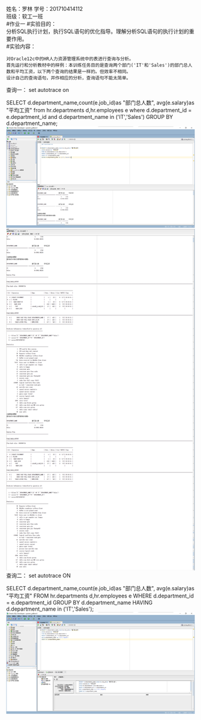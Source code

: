 姓名：罗林 
学号：201710414112  
班级：软工一班  
#作业一
#实验目的：  
分析SQL执行计划，执行SQL语句的优化指导。理解分析SQL语句的执行计划的重要作用。  
#实验内容：

    对Oracle12c中的HR人力资源管理系统中的表进行查询与分析。
    首先运行和分析教材中的样例：本训练任务目的是查询两个部门('IT'和'Sales')的部门总人数和平均工资，以下两个查询的结果是一样的。但效率不相同。
    设计自己的查询语句，并作相应的分析，查询语句不能太简单。
查询一： 
set autotrace on

SELECT d.department_name,count(e.job_id)as "部门总人数",
avg(e.salary)as "平均工资"
from hr.departments d,hr.employees e
where d.department_id = e.department_id
and d.department_name in ('IT','Sales')
GROUP BY d.department_name;
![avatar](pg1.png)
![avatar](pg2.png)
查询二：
set autotrace ON

SELECT d.department_name,count(e.job_id)as "部门总人数",
avg(e.salary)as "平均工资"
FROM hr.departments d,hr.employees e
WHERE d.department_id = e.department_id
GROUP BY d.department_name
HAVING d.department_name in ('IT','Sales');
![avatar](pg3.png)

